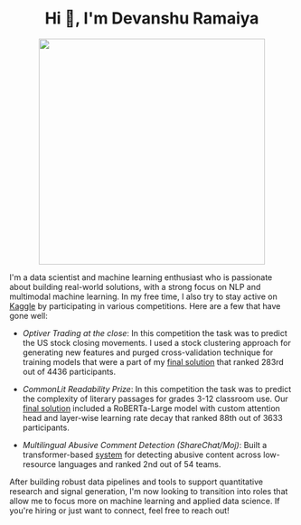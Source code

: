 <h1 align="center">Hi 👋, I'm Devanshu Ramaiya</h1>

<p align="center">
    <img src="https://user-images.githubusercontent.com/74038190/235224431-e8c8c12e-6826-47f1-89fb-2ddad83b3abf.gif" width="400" height="400">
</p>

I'm a data scientist and machine learning enthusiast who is passionate about building real-world solutions, with a strong focus on NLP and multimodal machine learning. In my free time, I also try to stay active on [Kaggle](https://www.kaggle.com/devanshu125/competitions) by participating in various competitions. Here are a few that have gone well:

- *Optiver Trading at the close*: In this competition the task was to predict the US stock closing movements. I used a stock clustering approach for generating new features and purged cross-validation technique for training models that were a part of my [final solution](https://www.kaggle.com/competitions/optiver-trading-at-the-close/discussion/485939) that ranked 283rd out of 4436 participants.

- *CommonLit Readability Prize*: In this competition the task was to predict the complexity of literary passages for grades 3-12 classroom use. Our [final solution](https://www.kaggle.com/competitions/commonlitreadabilityprize/discussion/257756) included a RoBERTa-Large model with custom attention head and layer-wise learning rate decay that ranked 88th out of 3633 participants.

- *Multilingual Abusive Comment Detection (ShareChat/Moj)*: Built a transformer-based [system](https://arxiv.org/abs/2201.00598) for detecting abusive content across low-resource languages and ranked 2nd out of 54 teams.

After building robust data pipelines and tools to support quantitative research and signal generation, I'm now looking to transition into roles that allow me to focus more on machine learning and applied data science. If you're hiring or just want to connect, feel free to reach out!
